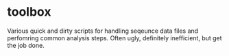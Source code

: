 # toolbox
Various quick and dirty scripts for handling seqeunce data files and perfomring common analysis steps. Often ugly, definitely inefficient, but get the job done.

